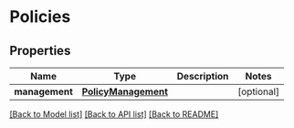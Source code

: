 # Policies

## Properties
Name | Type | Description | Notes
------------ | ------------- | ------------- | -------------
**management** | [**PolicyManagement**](PolicyManagement.md) |  | [optional] 

[[Back to Model list]](../README.md#documentation-for-models) [[Back to API list]](../README.md#documentation-for-api-endpoints) [[Back to README]](../README.md)

